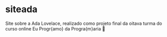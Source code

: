 # siteada
Site sobre a Ada Lovelace, realizado como projeto final da oitava turma do curso online Eu Progr{amo} da Progra{m}aria :purple_heart: 
